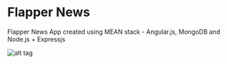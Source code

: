 # Flapper News

Flapper News App created using MEAN stack - Angular.js, MongoDB and Node.js + Expressjs

![alt tag](https://s3.amazonaws.com/JohnTan/projects/Project_Pictures/Screen+Shot+2015-12-04+at+4.03.40+PM.png)
